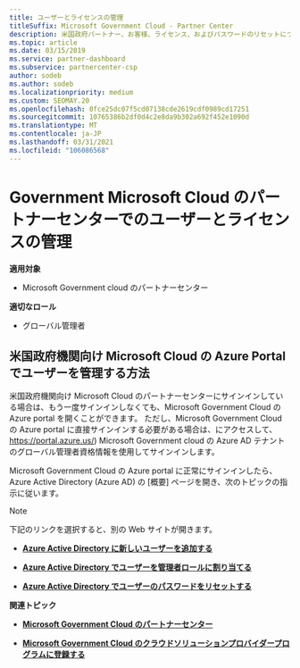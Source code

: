 ```yaml
---
title: ユーザーとライセンスの管理
titleSuffix: Microsoft Government Cloud - Partner Center
description: 米国政府パートナー、お客様、ライセンス、およびパスワードのリセットについて Microsoft Cloud のパートナーセンターを管理する方法と場所について説明します。
ms.topic: article
ms.date: 03/15/2019
ms.service: partner-dashboard
ms.subservice: partnercenter-csp
author: sodeb
ms.author: sodeb
ms.localizationpriority: medium
ms.custom: SEOMAY.20
ms.openlocfilehash: 0fce25dc07f5cd07138cde2619cdf0989cd17251
ms.sourcegitcommit: 10765386b2df0d4c2e8da9b302a692f452e1090d
ms.translationtype: MT
ms.contentlocale: ja-JP
ms.lasthandoff: 03/31/2021
ms.locfileid: "106086568"
---
```

# <a name="user-and-license-management-in-partner-center-for-government-microsoft-cloud"></a>Government Microsoft Cloud のパートナーセンターでのユーザーとライセンスの管理

**適用対象**

- Microsoft Government cloud のパートナーセンター

**適切なロール**

- グローバル管理者

## <a name="how-to-manage-users-in-the-azure-portal-for-microsoft-cloud-for-us-government"></a>米国政府機関向け Microsoft Cloud の Azure Portal でユーザーを管理する方法

米国政府機関向け Microsoft Cloud のパートナーセンターにサインインしている場合は、もう一度サインインしなくても、Microsoft Government Cloud の Azure portal を開くことができます。 ただし、Microsoft Government Cloud の Azure portal に直接サインインする必要がある場合は、にアクセスして、 https://portal.azure.us/) Microsoft Government cloud の Azure AD テナントのグローバル管理者資格情報を使用してサインインします。

Microsoft Government Cloud の Azure portal に正常にサインインしたら、Azure Active Directory (Azure AD) の [概要] ページを開き、次のトピックの指示に従います。

> [!NOTE]  
> 下記のリンクを選択すると、別の Web サイトが開きます。 

-  [**Azure Active Directory に新しいユーザーを追加する**](/azure/active-directory/active-directory-users-create-azure-portal)

-  [**Azure Active Directory でユーザーを管理者ロールに割り当てる**](/azure/active-directory/active-directory-users-assign-role-azure-portal)

-  [**Azure Active Directory でユーザーのパスワードをリセットする**](/azure/active-directory/active-directory-users-reset-password-azure-portal)

**関連トピック**

-  [**Microsoft Government Cloud のパートナーセンター**](partner-center-for-microsoft-us-govt-cloud.md)

-  [**Microsoft Government Cloud のクラウドソリューションプロバイダープログラムに登録する**](enroll-in-csp-for-microsoft-us-govt-cloud.md)